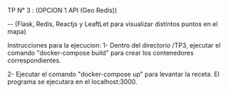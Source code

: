 TP N° 3 : (OPCION 1 API (Geo Redis))

 -- (Flask, Redis, Reactjs y LeaftLet para visualizar distintos puntos en el mapa)

Instrucciones para la ejecucion:
1- Dentro del directorio /TP3, ejecutar el comando "docker-compose build"
para crear los contenedores correspondientes.

2- Ejecutar el comando "docker-compose up" para levantar la receta.
El programa se ejecutara en el localhost:3000.
